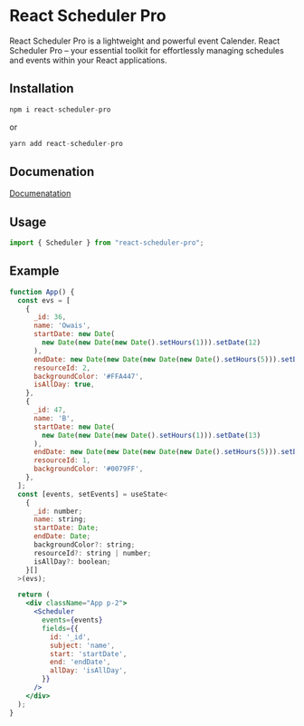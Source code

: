 # React Scheduler Pro

React Scheduler Pro is a lightweight and powerful event Calender. React Scheduler Pro – your essential toolkit for effortlessly managing schedules and events within your React applications.

## Installation

```jsx
npm i react-scheduler-pro
```

or

```jsx
yarn add react-scheduler-pro
```

## Documenation

[Documenatation](https://react-scheduler-pro.vercel.app/docs)

## Usage

```jsx
import { Scheduler } from "react-scheduler-pro";
```

## Example

```jsx
function App() {
  const evs = [
    {
      _id: 36,
      name: 'Owais',
      startDate: new Date(
        new Date(new Date(new Date().setHours(1))).setDate(12)
      ),
      endDate: new Date(new Date(new Date(new Date().setHours(5))).setDate(15)),
      resourceId: 2,
      backgroundColor: '#FFA447',
      isAllDay: true,
    },
    {
      _id: 47,
      name: 'B',
      startDate: new Date(
        new Date(new Date(new Date().setHours(1))).setDate(13)
      ),
      endDate: new Date(new Date(new Date(new Date().setHours(5))).setDate(31)),
      resourceId: 1,
      backgroundColor: '#0079FF',
    },
  ];
  const [events, setEvents] = useState<
    {
      _id: number;
      name: string;
      startDate: Date;
      endDate: Date;
      backgroundColor?: string;
      resourceId?: string | number;
      isAllDay?: boolean;
    }[]
  >(evs);

  return (
    <div className="App p-2">
      <Scheduler
        events={events}
        fields={{
          id: '_id',
          subject: 'name',
          start: 'startDate',
          end: 'endDate',
          allDay: 'isAllDay',
        }}
      />
    </div>
  );
}
```
